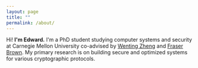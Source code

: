 ```yaml
---
layout: page
title: ""
permalink: /about/
---
```


Hi! **I'm Edward.** I'm a PhD student studying computer systems and security at Carnegie Mellon University co-advised by <a href="https://wzheng.github.io/" target="_blank">Wenting Zheng</a> and <a href="https://web.stanford.edu/~mlfbrown/" target="_blank">Fraser Brown</a>. My primary research is on building secure and optimized systems for various cryptographic protocols. 